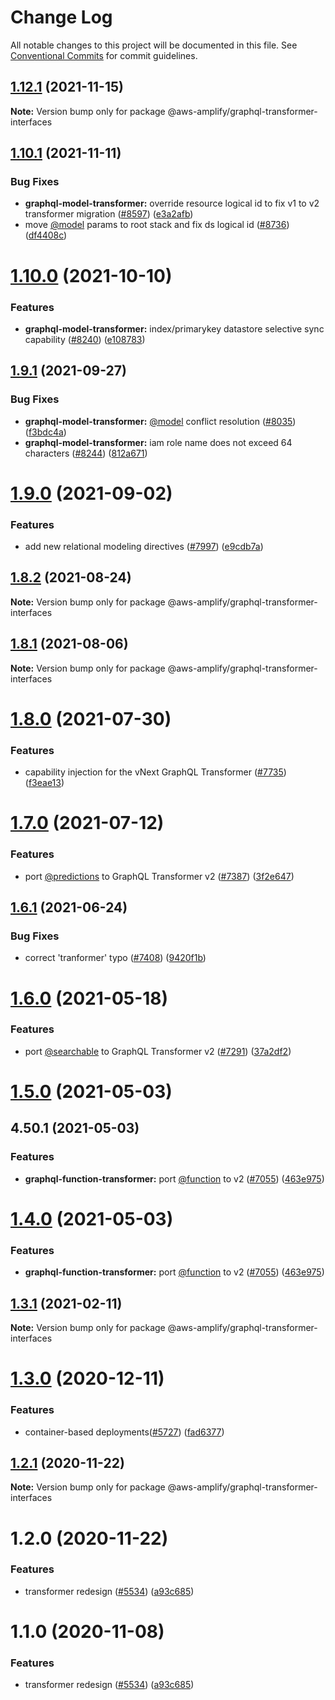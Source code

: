 # Change Log

All notable changes to this project will be documented in this file.
See [Conventional Commits](https://conventionalcommits.org) for commit guidelines.

## [1.12.1](https://github.com/aws-amplify/amplify-cli/compare/@aws-amplify/graphql-transformer-interfaces@1.10.1...@aws-amplify/graphql-transformer-interfaces@1.12.1) (2021-11-15)

**Note:** Version bump only for package @aws-amplify/graphql-transformer-interfaces





## [1.10.1](https://github.com/aws-amplify/amplify-cli/compare/@aws-amplify/graphql-transformer-interfaces@1.10.0...@aws-amplify/graphql-transformer-interfaces@1.10.1) (2021-11-11)


### Bug Fixes

* **graphql-model-transformer:** override resource logical id to fix v1 to v2 transformer migration ([#8597](https://github.com/aws-amplify/amplify-cli/issues/8597)) ([e3a2afb](https://github.com/aws-amplify/amplify-cli/commit/e3a2afbbed6e97f143fc7c83064e2193f4c91bdd))
* move [@model](https://github.com/model) params to root stack and fix ds logical id ([#8736](https://github.com/aws-amplify/amplify-cli/issues/8736)) ([df4408c](https://github.com/aws-amplify/amplify-cli/commit/df4408c4080949ddd638778df9ae20e763dd5824))





# [1.10.0](https://github.com/aws-amplify/amplify-cli/compare/@aws-amplify/graphql-transformer-interfaces@1.9.1...@aws-amplify/graphql-transformer-interfaces@1.10.0) (2021-10-10)


### Features

* **graphql-model-transformer:** index/primarykey datastore selective sync capability ([#8240](https://github.com/aws-amplify/amplify-cli/issues/8240)) ([e108783](https://github.com/aws-amplify/amplify-cli/commit/e10878370a4785a412b561002d78b5cec9859346))





## [1.9.1](https://github.com/aws-amplify/amplify-cli/compare/@aws-amplify/graphql-transformer-interfaces@1.9.0...@aws-amplify/graphql-transformer-interfaces@1.9.1) (2021-09-27)


### Bug Fixes

* **graphql-model-transformer:** [@model](https://github.com/model) conflict resolution ([#8035](https://github.com/aws-amplify/amplify-cli/issues/8035)) ([f3bdc4a](https://github.com/aws-amplify/amplify-cli/commit/f3bdc4ac1fcf596f634d9d2e968785e76f7b138c))
* **graphql-model-transformer:** iam role name does not exceed 64 characters ([#8244](https://github.com/aws-amplify/amplify-cli/issues/8244)) ([812a671](https://github.com/aws-amplify/amplify-cli/commit/812a67163d6dd33160bf7ace9afd538c83a7af1a))





# [1.9.0](https://github.com/aws-amplify/amplify-cli/compare/@aws-amplify/graphql-transformer-interfaces@1.8.2...@aws-amplify/graphql-transformer-interfaces@1.9.0) (2021-09-02)


### Features

* add new relational modeling directives ([#7997](https://github.com/aws-amplify/amplify-cli/issues/7997)) ([e9cdb7a](https://github.com/aws-amplify/amplify-cli/commit/e9cdb7a1a45b8f16546952a469ab2d45f82e855c))





## [1.8.2](https://github.com/aws-amplify/amplify-cli/compare/@aws-amplify/graphql-transformer-interfaces@1.8.1...@aws-amplify/graphql-transformer-interfaces@1.8.2) (2021-08-24)

**Note:** Version bump only for package @aws-amplify/graphql-transformer-interfaces





## [1.8.1](https://github.com/aws-amplify/amplify-cli/compare/@aws-amplify/graphql-transformer-interfaces@1.8.0...@aws-amplify/graphql-transformer-interfaces@1.8.1) (2021-08-06)

**Note:** Version bump only for package @aws-amplify/graphql-transformer-interfaces





# [1.8.0](https://github.com/aws-amplify/amplify-cli/compare/@aws-amplify/graphql-transformer-interfaces@1.7.0...@aws-amplify/graphql-transformer-interfaces@1.8.0) (2021-07-30)


### Features

* capability injection for the vNext GraphQL Transformer ([#7735](https://github.com/aws-amplify/amplify-cli/issues/7735)) ([f3eae13](https://github.com/aws-amplify/amplify-cli/commit/f3eae13ab2848df398e26429abf985b756abcff2))





# [1.7.0](https://github.com/aws-amplify/amplify-cli/compare/@aws-amplify/graphql-transformer-interfaces@1.6.1...@aws-amplify/graphql-transformer-interfaces@1.7.0) (2021-07-12)


### Features

* port [@predictions](https://github.com/predictions) to GraphQL Transformer v2 ([#7387](https://github.com/aws-amplify/amplify-cli/issues/7387)) ([3f2e647](https://github.com/aws-amplify/amplify-cli/commit/3f2e647b9dfe14aa5919b46f53342937dd0c7fa9))





## [1.6.1](https://github.com/aws-amplify/amplify-cli/compare/@aws-amplify/graphql-transformer-interfaces@1.6.0...@aws-amplify/graphql-transformer-interfaces@1.6.1) (2021-06-24)


### Bug Fixes

* correct 'tranformer' typo ([#7408](https://github.com/aws-amplify/amplify-cli/issues/7408)) ([9420f1b](https://github.com/aws-amplify/amplify-cli/commit/9420f1b29137fd7621d7d902a147e596776357df))





# [1.6.0](https://github.com/aws-amplify/amplify-cli/compare/@aws-amplify/graphql-transformer-interfaces@1.5.0...@aws-amplify/graphql-transformer-interfaces@1.6.0) (2021-05-18)


### Features

* port [@searchable](https://github.com/searchable) to GraphQL Transformer v2 ([#7291](https://github.com/aws-amplify/amplify-cli/issues/7291)) ([37a2df2](https://github.com/aws-amplify/amplify-cli/commit/37a2df2365fe4bf0eddf285a159221e34f695fe2))





# [1.5.0](https://github.com/aws-amplify/amplify-cli/compare/@aws-amplify/graphql-transformer-interfaces@1.3.1...@aws-amplify/graphql-transformer-interfaces@1.5.0) (2021-05-03)



## 4.50.1 (2021-05-03)


### Features

* **graphql-function-transformer:** port [@function](https://github.com/function) to v2 ([#7055](https://github.com/aws-amplify/amplify-cli/issues/7055)) ([463e975](https://github.com/aws-amplify/amplify-cli/commit/463e97593d5486d1f9d10bcabde26d3e36dee7f2))





# [1.4.0](https://github.com/aws-amplify/amplify-cli/compare/@aws-amplify/graphql-transformer-interfaces@1.3.1...@aws-amplify/graphql-transformer-interfaces@1.4.0) (2021-05-03)


### Features

* **graphql-function-transformer:** port [@function](https://github.com/function) to v2 ([#7055](https://github.com/aws-amplify/amplify-cli/issues/7055)) ([463e975](https://github.com/aws-amplify/amplify-cli/commit/463e97593d5486d1f9d10bcabde26d3e36dee7f2))





## [1.3.1](https://github.com/aws-amplify/amplify-cli/compare/@aws-amplify/graphql-transformer-interfaces@1.3.0...@aws-amplify/graphql-transformer-interfaces@1.3.1) (2021-02-11)

**Note:** Version bump only for package @aws-amplify/graphql-transformer-interfaces





# [1.3.0](https://github.com/aws-amplify/amplify-cli/compare/@aws-amplify/graphql-transformer-interfaces@1.2.1...@aws-amplify/graphql-transformer-interfaces@1.3.0) (2020-12-11)


### Features

* container-based deployments([#5727](https://github.com/aws-amplify/amplify-cli/issues/5727)) ([fad6377](https://github.com/aws-amplify/amplify-cli/commit/fad6377bd384862ca4429cb1a83eee90efd62b58))





## [1.2.1](https://github.com/aws-amplify/amplify-cli/compare/@aws-amplify/graphql-transformer-interfaces@1.1.0...@aws-amplify/graphql-transformer-interfaces@1.2.1) (2020-11-22)

**Note:** Version bump only for package @aws-amplify/graphql-transformer-interfaces





# 1.2.0 (2020-11-22)


### Features

* transformer redesign ([#5534](https://github.com/aws-amplify/amplify-cli/issues/5534)) ([a93c685](https://github.com/aws-amplify/amplify-cli/commit/a93c6852f6588898ebc52b0574f4fcc3d2e87948))





# 1.1.0 (2020-11-08)


### Features

* transformer redesign ([#5534](https://github.com/aws-amplify/amplify-cli/issues/5534)) ([a93c685](https://github.com/aws-amplify/amplify-cli/commit/a93c6852f6588898ebc52b0574f4fcc3d2e87948))
